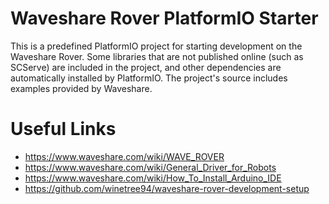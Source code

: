 # Waveshare Rover PlatformIO Starter

This is a predefined PlatformIO project for starting development on the Waveshare Rover.
Some libraries that are not published online (such as SCServe) are included in the project, and other dependencies are automatically installed by PlatformIO.
The project's source includes examples provided by Waveshare.

# Useful Links

- https://www.waveshare.com/wiki/WAVE_ROVER
- https://www.waveshare.com/wiki/General_Driver_for_Robots
- https://www.waveshare.com/wiki/How_To_Install_Arduino_IDE
- https://github.com/winetree94/waveshare-rover-development-setup